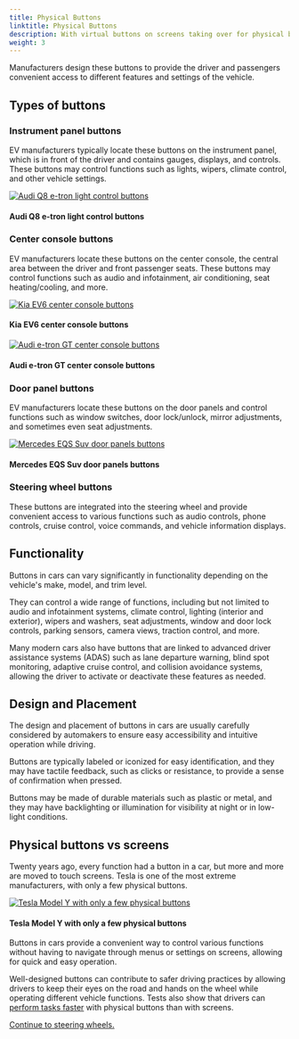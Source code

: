```yaml
---
title: Physical Buttons
linktitle: Physical Buttons
description: With virtual buttons on screens taking over for physical buttons in more and more areas, there are still physical buttons in most EVs.
weight: 3
---
```

<!-- markdownlint-disable MD033 -->

Manufacturers design these buttons to provide the driver and passengers convenient access to different features and settings of the vehicle. 

## Types of buttons

### Instrument panel buttons

EV manufacturers typically locate these buttons on the instrument panel, which is in front of the driver and contains gauges, displays, and controls. These buttons may control functions such as lights, wipers, climate control, and other vehicle settings.

<figur>
    <a href="https://media.evkx.net/multimedia/technology/userinterface/buttons/audietronbuttonsinstrument.jpg">
        <img src="https://media.evkx.net/multimedia/technology/userinterface/buttons/audietronbuttonsinstrument_st.jpg" alt="Audi Q8 e-tron light control buttons" title="Audi Q8 e-tron light control buttons">
    </a>
    <figcaption><h4>Audi Q8 e-tron light control buttons</h4></figcaption>
</figur>

### Center console buttons

EV manufacturers locate these buttons on the center console, the central area between the driver and front passenger seats. These buttons may control functions such as audio and infotainment, air conditioning, seat heating/cooling, and more.

<figur>
    <a href="https://media.evkx.net/multimedia/technology/userinterface/buttons/kiaev6centerconsolbuttons.jpg">
        <img src="https://media.evkx.net/multimedia/technology/userinterface/buttons/kiaev6centerconsolbuttons_st.jpg" alt="Kia EV6 center console buttons" title="Kia EV6 center console buttons">
    </a>
    <figcaption><h4>Kia EV6 center console buttons</h4></figcaption>
</figur>

<figur>
    <a href="https://media.evkx.net/multimedia/technology/userinterface/buttons/etrongtcenterconsolbuttons.jpg">
        <img src="https://media.evkx.net/multimedia/technology/userinterface/buttons/etrongtcenterconsolbuttons_st.jpg" alt="Audi e-tron GT center console buttons" title="Audi e-tron GT center console buttons">
    </a>
    <figcaption><h4>Audi e-tron GT center console buttons</h4></figcaption>
</figur>

### Door panel buttons

EV manufacturers locate these buttons on the door panels and control functions such as window switches, door lock/unlock, mirror adjustments, and sometimes even seat adjustments.

<figur>
    <a href="https://media.evkx.net/multimedia/technology/userinterface/buttons/eqssuvdoorbuttons.jpg">
        <img src="https://media.evkx.net/multimedia/technology/userinterface/buttons/eqssuvdoorbuttons_st.jpg" alt="Mercedes EQS Suv door panels buttons" title="Mercedes EQS Suv door panels buttons">
    </a>
    <figcaption><h4>Mercedes EQS Suv door panels buttons</h4></figcaption>
</figur>

### Steering wheel buttons

These buttons are integrated into the steering wheel and provide convenient access to various functions such as audio controls, phone controls, cruise control, voice commands, and vehicle information displays.

## Functionality

Buttons in cars can vary significantly in functionality depending on the vehicle's make, model, and trim level.

They can control a wide range of functions, including but not limited to audio and infotainment systems, climate control, lighting (interior and exterior), wipers and washers, seat adjustments, window and door lock controls, parking sensors, camera views, traction control, and more.

Many modern cars also have buttons that are linked to advanced driver assistance systems (ADAS) such as lane departure warning, blind spot monitoring, adaptive cruise control, and collision avoidance systems, allowing the driver to activate or deactivate these features as needed.

## Design and Placement

The design and placement of buttons in cars are usually carefully considered by automakers to ensure easy accessibility and intuitive operation while driving.

Buttons are typically labeled or iconized for easy identification, and they may have tactile feedback, such as clicks or resistance, to provide a sense of confirmation when pressed.

Buttons may be made of durable materials such as plastic or metal, and they may have backlighting or illumination for visibility at night or in low-light conditions.

## Physical buttons vs screens

Twenty years ago, every function had a button in a car, but more and more are moved to touch screens. Tesla is one of the most extreme manufacturers, with only a few physical buttons.

<figur>
    <a href="https://media.evkx.net/multimedia/technology/userinterface/buttons/teslamodelybuttons.jpg">
        <img src="https://media.evkx.net/multimedia/technology/userinterface/buttons/teslamodelybuttons_st.jpg" alt="Tesla Model Y with only a few physical buttons" title="Tesla Model Y with only a few physical buttons">
    </a>
    <figcaption><h4>Tesla Model Y with only a few physical buttons</h4></figcaption>
</figur>

Buttons in cars provide a convenient way to control various functions without having to navigate through menus or settings on screens, allowing for quick and easy operation.

Well-designed buttons can contribute to safer driving practices by allowing drivers to keep their eyes on the road and hands on the wheel while operating different vehicle functions. Tests also show that drivers can [perform tasks faster](https://www.vibilagare.se/english/physical-buttons-outperform-touchscreens-new-cars-test-finds) with physical buttons than with screens.

[Continue to steering wheels.](../steeringwheel/)